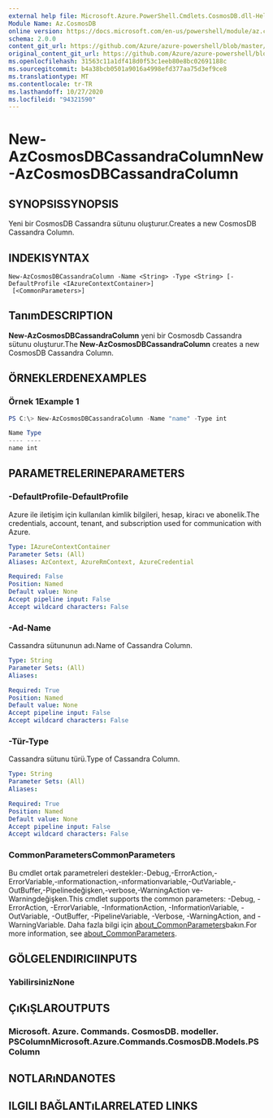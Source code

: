 ```yaml
---
external help file: Microsoft.Azure.PowerShell.Cmdlets.CosmosDB.dll-Help.xml
Module Name: Az.CosmosDB
online version: https://docs.microsoft.com/en-us/powershell/module/az.cosmosdb/new-azcosmosdbcassandracolumn
schema: 2.0.0
content_git_url: https://github.com/Azure/azure-powershell/blob/master/src/CosmosDB/CosmosDB/help/New-AzCosmosDBCassandraColumn.md
original_content_git_url: https://github.com/Azure/azure-powershell/blob/master/src/CosmosDB/CosmosDB/help/New-AzCosmosDBCassandraColumn.md
ms.openlocfilehash: 31563c11a1df418d0f53c1eeb80e8bc02691188c
ms.sourcegitcommit: b4a38bcb0501a9016a4998efd377aa75d3ef9ce8
ms.translationtype: MT
ms.contentlocale: tr-TR
ms.lasthandoff: 10/27/2020
ms.locfileid: "94321590"
---
```

# <span data-ttu-id="56322-101">New-AzCosmosDBCassandraColumn</span><span class="sxs-lookup"><span data-stu-id="56322-101">New-AzCosmosDBCassandraColumn</span></span>

## <span data-ttu-id="56322-102">SYNOPSIS</span><span class="sxs-lookup"><span data-stu-id="56322-102">SYNOPSIS</span></span>
<span data-ttu-id="56322-103">Yeni bir CosmosDB Cassandra sütunu oluşturur.</span><span class="sxs-lookup"><span data-stu-id="56322-103">Creates a new CosmosDB Cassandra Column.</span></span>

## <span data-ttu-id="56322-104">INDEKI</span><span class="sxs-lookup"><span data-stu-id="56322-104">SYNTAX</span></span>

```
New-AzCosmosDBCassandraColumn -Name <String> -Type <String> [-DefaultProfile <IAzureContextContainer>]
 [<CommonParameters>]
```

## <span data-ttu-id="56322-105">Tanım</span><span class="sxs-lookup"><span data-stu-id="56322-105">DESCRIPTION</span></span>
<span data-ttu-id="56322-106">**New-AzCosmosDBCassandraColumn** yeni bir Cosmosdb Cassandra sütunu oluşturur.</span><span class="sxs-lookup"><span data-stu-id="56322-106">The **New-AzCosmosDBCassandraColumn** creates a new CosmosDB Cassandra Column.</span></span>

## <span data-ttu-id="56322-107">ÖRNEKLERDEN</span><span class="sxs-lookup"><span data-stu-id="56322-107">EXAMPLES</span></span>

### <span data-ttu-id="56322-108">Örnek 1</span><span class="sxs-lookup"><span data-stu-id="56322-108">Example 1</span></span>
```powershell
PS C:\> New-AzCosmosDBCassandraColumn -Name "name" -Type int

Name Type
---- ----
name int
```

## <span data-ttu-id="56322-109">PARAMETRELERINE</span><span class="sxs-lookup"><span data-stu-id="56322-109">PARAMETERS</span></span>

### <span data-ttu-id="56322-110">-DefaultProfile</span><span class="sxs-lookup"><span data-stu-id="56322-110">-DefaultProfile</span></span>
<span data-ttu-id="56322-111">Azure ile iletişim için kullanılan kimlik bilgileri, hesap, kiracı ve abonelik.</span><span class="sxs-lookup"><span data-stu-id="56322-111">The credentials, account, tenant, and subscription used for communication with Azure.</span></span>

```yaml
Type: IAzureContextContainer
Parameter Sets: (All)
Aliases: AzContext, AzureRmContext, AzureCredential

Required: False
Position: Named
Default value: None
Accept pipeline input: False
Accept wildcard characters: False
```

### <span data-ttu-id="56322-112">-Ad</span><span class="sxs-lookup"><span data-stu-id="56322-112">-Name</span></span>
<span data-ttu-id="56322-113">Cassandra sütununun adı.</span><span class="sxs-lookup"><span data-stu-id="56322-113">Name of Cassandra Column.</span></span>

```yaml
Type: String
Parameter Sets: (All)
Aliases:

Required: True
Position: Named
Default value: None
Accept pipeline input: False
Accept wildcard characters: False
```

### <span data-ttu-id="56322-114">-Tür</span><span class="sxs-lookup"><span data-stu-id="56322-114">-Type</span></span>
<span data-ttu-id="56322-115">Cassandra sütunu türü.</span><span class="sxs-lookup"><span data-stu-id="56322-115">Type of Cassandra Column.</span></span>

```yaml
Type: String
Parameter Sets: (All)
Aliases:

Required: True
Position: Named
Default value: None
Accept pipeline input: False
Accept wildcard characters: False
```

### <span data-ttu-id="56322-116">CommonParameters</span><span class="sxs-lookup"><span data-stu-id="56322-116">CommonParameters</span></span>
<span data-ttu-id="56322-117">Bu cmdlet ortak parametreleri destekler:-Debug,-ErrorAction,-ErrorVariable,-ınformationaction,-ınformationvariable,-OutVariable,-OutBuffer,-Pipelinedeğişken,-verbose,-WarningAction ve-Warningdeğişken.</span><span class="sxs-lookup"><span data-stu-id="56322-117">This cmdlet supports the common parameters: -Debug, -ErrorAction, -ErrorVariable, -InformationAction, -InformationVariable, -OutVariable, -OutBuffer, -PipelineVariable, -Verbose, -WarningAction, and -WarningVariable.</span></span> <span data-ttu-id="56322-118">Daha fazla bilgi için [about_CommonParameters](http://go.microsoft.com/fwlink/?LinkID=113216)bakın.</span><span class="sxs-lookup"><span data-stu-id="56322-118">For more information, see [about_CommonParameters](http://go.microsoft.com/fwlink/?LinkID=113216).</span></span>

## <span data-ttu-id="56322-119">GÖLGELENDIRICI</span><span class="sxs-lookup"><span data-stu-id="56322-119">INPUTS</span></span>

### <span data-ttu-id="56322-120">Yabilirsiniz</span><span class="sxs-lookup"><span data-stu-id="56322-120">None</span></span>

## <span data-ttu-id="56322-121">ÇıKıŞLAR</span><span class="sxs-lookup"><span data-stu-id="56322-121">OUTPUTS</span></span>

### <span data-ttu-id="56322-122">Microsoft. Azure. Commands. CosmosDB. modeller. PSColumn</span><span class="sxs-lookup"><span data-stu-id="56322-122">Microsoft.Azure.Commands.CosmosDB.Models.PSColumn</span></span>

## <span data-ttu-id="56322-123">NOTLARıNDA</span><span class="sxs-lookup"><span data-stu-id="56322-123">NOTES</span></span>

## <span data-ttu-id="56322-124">ILGILI BAĞLANTıLAR</span><span class="sxs-lookup"><span data-stu-id="56322-124">RELATED LINKS</span></span>
